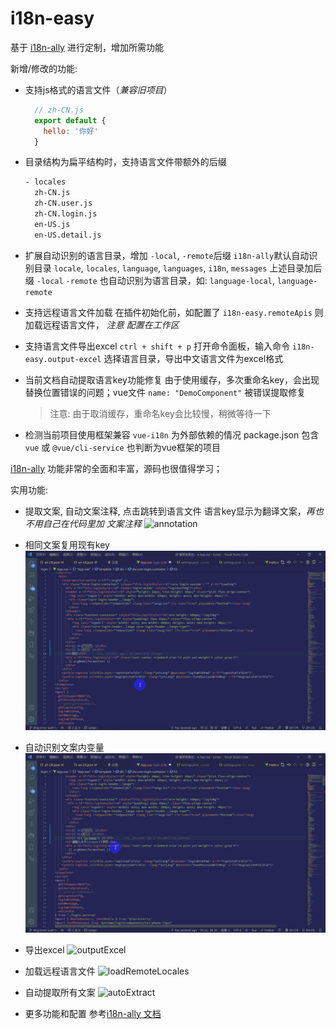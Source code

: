 # i18n-easy
基于 [i18n-ally](https://github.com/lokalise/i18n-ally) 进行定制，增加所需功能

新增/修改的功能:
- 支持js格式的语言文件（*兼容旧项目*）
  ```js
    // zh-CN.js
    export default {
      hello: '你好'
    }
  ```
- 目录结构为扁平结构时，支持语言文件带额外的后缀
  ```sh
  - locales
    zh-CN.js
    zh-CN.user.js
    zh-CN.login.js
    en-US.js
    en-US.detail.js
  ```
- 扩展自动识别的语言目录，增加 `-local`, `-remote`后缀
  `i18n-ally`默认自动识别目录 `locale`, `locales`, `language`, `languages`, `i18n`, `messages`
  上述目录加后缀 `-local` `-remote` 也自动识别为语言目录，如: `language-local`, `language-remote`

- 支持远程语言文件加载
  在插件初始化前，如配置了 `i18n-easy.remoteApis` 则加载远程语言文件， *注意 配置在工作区*

- 支持语言文件导出excel
  `ctrl + shift + p` 打开命令面板，输入命令 `i18n-easy.output-excel` 选择语言目录，导出中文语言文件为excel格式

- 当前文档自动提取语言key功能修复
  由于使用缓存，多次重命名key，会出现替换位置错误的问题；vue文件 `name: "DemoComponent"` 被错误提取修复
  > 注意: 由于取消缓存，重命名key会比较慢，稍微等待一下

- 检测当前项目使用框架兼容 `vue-i18n` 为外部依赖的情况
  package.json 包含 `vue` 或 `@vue/cli-service` 也判断为vue框架的项目

[i18n-ally](https://github.com/lokalise/i18n-ally) 功能非常的全面和丰富，源码也很值得学习；

实用功能:

- 提取文案, 自动文案注释, 点击跳转到语言文件
  语言key显示为翻译文案，*再也不用自己在代码里加 文案注释* 
  ![annotation](https://github.com/stephenykk/i18n-easy/blob/master/images/annotation.gif)

- 相同文案复用现有key
  ![useExistKey](https://github.com/stephenykk/i18n-easy/blob/master/images/useExistsKey.gif)

- 自动识别文案内变量
  ![withVar](https://github.com/stephenykk/i18n-easy/blob/master/images/withVar.gif)

- 导出excel
  ![outputExcel](https://github.com/stephenykk/i18n-easy/blob/master/images/outputExcel.gif)

- 加载远程语言文件
  ![loadRemoteLocales](https://github.com/stephenykk/i18n-easy/blob/master/images/configRemoteLocales.gif)

- 自动提取所有文案
  ![autoExtract](https://github.com/stephenykk/i18n-easy/blob/master/images/autoExtract.gif)

- 更多功能和配置
  参考[i18n-ally 文档](https://github.com/lokalise/i18n-ally/wiki)